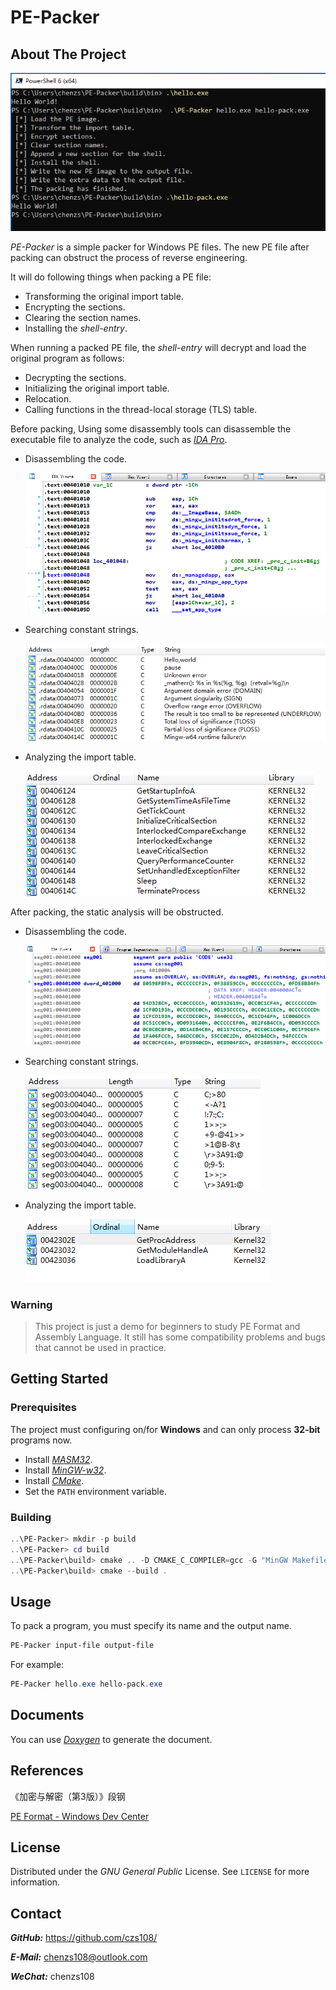 # PE-Packer

## About The Project

![test-helloworld](docs/test-helloworld.png)

*PE-Packer* is a simple packer for Windows PE files. The new PE file after packing can obstruct the process of reverse engineering.

It will do following things when packing a PE file:

- Transforming the original import table.
- Encrypting the sections.
- Clearing the section names.
- Installing the *shell-entry*.

When running a packed PE file, the *shell-entry* will decrypt and load the original program as follows:

- Decrypting the sections.
- Initializing the original import table.
- Relocation.
- Calling functions in the thread-local storage (TLS) table.

Before packing, Using some disassembly tools can disassemble the executable file to analyze the code, such as [*IDA Pro*](https://www.hex-rays.com/products/ida/).

- Disassembling the code.

  ![code](docs/code.png)

- Searching constant strings.

  ![string](docs/string.png)

- Analyzing the import table.

  ![import-table](docs/import-table.png)

After packing, the static analysis will be obstructed.

- Disassembling the code.

  ![packed-code](docs/packed-code.png)

- Searching constant strings.

  ![packed-string](docs/packed-string.png)

- Analyzing the import table.

  ![packed-import-table](docs/packed-import-table.png)

### Warning

> This project is just a demo for beginners to study PE Format and Assembly Language. It still has some compatibility problems and bugs that cannot be used in practice.

## Getting Started

### Prerequisites

The project must configuring on/for **Windows** and can only process **32-bit** programs now.

- Install [*MASM32*](http://www.masm32.com/).
- Install [*MinGW-w32*](https://www.mingw-w64.org/).
- Install [*CMake*](https://cmake.org/).
- Set the `PATH` environment variable.

### Building

```powershell
..\PE-Packer> mkdir -p build
..\PE-Packer> cd build
..\PE-Packer\build> cmake .. -D CMAKE_C_COMPILER=gcc -G "MinGW Makefiles"
..\PE-Packer\build> cmake --build .
```

## Usage

To pack a program, you must specify its name and the output name.

```powershell
PE-Packer input-file output-file
```

For example:

```powershell
PE-Packer hello.exe hello-pack.exe
```

## Documents

You can use [*Doxygen*](http://www.doxygen.nl/) to generate the document.

## References

《加密与解密（第3版）》段钢

[PE Format - Windows Dev Center](https://docs.microsoft.com/en-us/windows/win32/debug/pe-format/)

## License

Distributed under the *GNU General Public* License. See `LICENSE` for more information.

## Contact

***GitHub:*** https://github.com/czs108/

***E-Mail:*** chenzs108@outlook.com

***WeChat:*** chenzs108